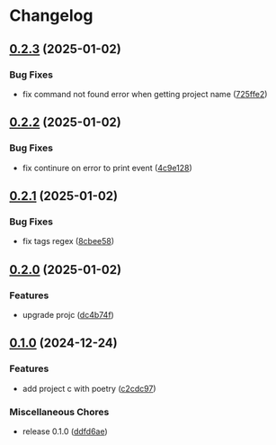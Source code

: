 # Changelog

## [0.2.3](https://github.com/ash-murphy-colibri/aws-analytics-lab-pdk-poc3/compare/projC@v0.2.2...projC@v0.2.3) (2025-01-02)


### Bug Fixes

* fix command not found error when getting project name ([725ffe2](https://github.com/ash-murphy-colibri/aws-analytics-lab-pdk-poc3/commit/725ffe244c9a0fd3844da50e7f3c86c7d86b4dec))

## [0.2.2](https://github.com/ash-murphy-colibri/aws-analytics-lab-pdk-poc3/compare/projC@v0.2.1...projC@v0.2.2) (2025-01-02)


### Bug Fixes

* fix continure on error to print event ([4c9e128](https://github.com/ash-murphy-colibri/aws-analytics-lab-pdk-poc3/commit/4c9e128ac239fcd357951ef3311a498700579493))

## [0.2.1](https://github.com/ash-murphy-colibri/aws-analytics-lab-pdk-poc3/compare/projC@v0.2.0...projC@v0.2.1) (2025-01-02)


### Bug Fixes

* fix tags regex ([8cbee58](https://github.com/ash-murphy-colibri/aws-analytics-lab-pdk-poc3/commit/8cbee58f9b2a33f7b926493e6e24d78a3a046624))

## [0.2.0](https://github.com/ash-murphy-colibri/aws-analytics-lab-pdk-poc3/compare/projC-v0.1.0...projC@v0.2.0) (2025-01-02)


### Features

* upgrade projc ([dc4b74f](https://github.com/ash-murphy-colibri/aws-analytics-lab-pdk-poc3/commit/dc4b74f97d5af99bce9314117445a253dd09ac51))

## [0.1.0](https://github.com/McK-Internal/aws-analytics-lab-pdk-poc2/compare/projC-v0.1.0...projC@v0.1.0) (2024-12-24)


### Features

* add project c with poetry ([c2cdc97](https://github.com/McK-Internal/aws-analytics-lab-pdk-poc2/commit/c2cdc97dd34efd0fb3097a8a8ad845dc41c58a6d))


### Miscellaneous Chores

* release 0.1.0 ([ddfd6ae](https://github.com/McK-Internal/aws-analytics-lab-pdk-poc2/commit/ddfd6ae03682a716c57240fe10c961ea8be07a78))
